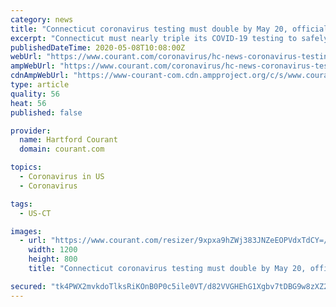 ```yaml
---
category: news
title: "Connecticut coronavirus testing must double by May 20, officials say, as state scrambles to increase capacity"
excerpt: "Connecticut must nearly triple its COVID-19 testing to safely ease some social distancing measures on May 20, state officials say, while some experts argue even that goal may be too modest."
publishedDateTime: 2020-05-08T10:08:00Z
webUrl: "https://www.courant.com/coronavirus/hc-news-coronavirus-testing-may-20-reopen-20200508-4ohurvfk55gpnjeqc5ye2wkhhy-story.html"
ampWebUrl: "https://www.courant.com/coronavirus/hc-news-coronavirus-testing-may-20-reopen-20200508-4ohurvfk55gpnjeqc5ye2wkhhy-story.html?outputType=amp"
cdnAmpWebUrl: "https://www-courant-com.cdn.ampproject.org/c/s/www.courant.com/coronavirus/hc-news-coronavirus-testing-may-20-reopen-20200508-4ohurvfk55gpnjeqc5ye2wkhhy-story.html?outputType=amp"
type: article
quality: 56
heat: 56
published: false

provider:
  name: Hartford Courant
  domain: courant.com

topics:
  - Coronavirus in US
  - Coronavirus

tags:
  - US-CT

images:
  - url: "https://www.courant.com/resizer/9xpxa9hZWj383JNZeEOPVdxTdCY=/1200x0/top/arc-anglerfish-arc2-prod-tronc.s3.amazonaws.com/public/KKMQLBK23CITW24QPQDGOJE554.jpg"
    width: 1200
    height: 800
    title: "Connecticut coronavirus testing must double by May 20, officials say, as state scrambles to increase capacity"

secured: "tk4PWX2mvkdoTlksRiKOnB0P0c5ile0VT/d82VVGHEhG1Xgbv7tDBG9w8zXZ2sbdyfGhGHyi714KsTwpDTPeRFiK5+vYc+OxYRtkn4GDmqyuETh9eSNDKCyybvS4IsNCnO5E8OKuH/fZ5xsxe2RCpaboifuJdmo1UdxWq0FXELq7+XqBUM8Pww7+0MYlNeRKAoJz7RomwvCD1R+Kpdhoh5Xai0grSflYs932djzH1K558N79256J+FhDOLaYpdK8jKHEg7vc44zcldsZd02yHD8JI/hU4RY5Byfv5O8CmKVm+VxlXgEaqDVKvue+GMoPwlhCNATqp4US4AFzA70DzYpikfAFcSnkTBY/gts1CaUfS7aJ4fGVpnRMjEDSmpIhiCQebNbW8JzagcpmQnfKqbUgomHXrYTePSWKd0A+qAw+bAaIJUd3diEdBdnXFB09Zt+WRj+NOBOtowW6rT6nVIp5ccEb3/LkC4RB8eMbmRM=;fEsJUW+Olitcq15UYaelwQ=="
---
```


